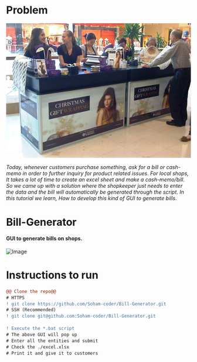 # Problem
![Image](https://github.com/Soham-coder/Bill-Generator/blob/main/shop.png)

*Today, whenever customers purchase something, ask for a bill or cash-memo in order to further inquiry for product related issues*.
*For local shops, It takes a lot of time to create an excel sheet and make a cash-memo/bill. So we came up with a solution where the shopkeeper just needs to enter the data and the bill will automatically be generated through the script*.
*In this tutorial we learn, How to develop this kind of GUI to generate bills*.

# Bill-Generator
#### GUI to generate bills on shops.
![Image](https://github.com/vinaysomawat/Bill-Generator/blob/master/image.png)

# Instructions to run
```diff
@@ Clone the repo@@
# HTTPS
! git clone https://github.com/Soham-coder/Bill-Generator.git 
# SSH (Recommended)
! git clone git@github.com:Soham-coder/Bill-Generator.git

! Execute the *.bat script
# The above GUI will pop up
# Enter all the entities and submit
# Check the ./excel.xlsx 
# Print it and give it to customers
```